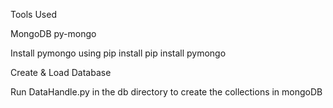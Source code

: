 Tools Used

MongoDB
py-mongo


Install pymongo using pip install
pip install pymongo

Create & Load Database

Run DataHandle.py in the db directory to create the collections in mongoDB